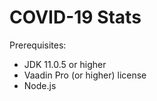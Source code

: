 # COVID-19 Stats 

Prerequisites: 

- JDK 11.0.5 or higher
- Vaadin Pro (or higher) license
- Node.js

